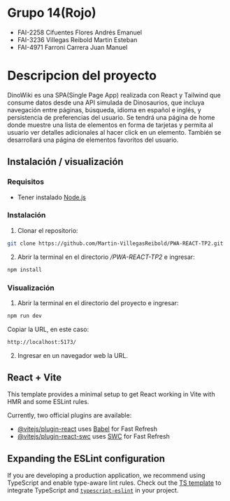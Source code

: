 # Grupo 14(Rojo)

- FAI-2258 Cifuentes Flores Andrés Emanuel
- FAI-3236 Villegas Reibold Martin Esteban
- FAI-4971 Farroni Carrera Juan Manuel

# Descripcion del proyecto

DinoWiki es una SPA(Single Page App) realizada con React y Tailwind que consume datos desde una API simulada de 
Dinosaurios, que incluya navegación entre páginas, búsqueda, idioma en español e inglés, y persistencia de 
preferencias del usuario. Se tendrá una página de home donde muestre una lista de elementos en forma de tarjetas 
y permita al usuario ver detalles adicionales al hacer click en un elemento. También se desarrollará una página 
de elementos favoritos del usuario.

## Instalación / visualización

### Requisitos

- Tener instalado [Node.js](https://nodejs.org/)

### Instalación

1. Clonar el repositorio:

```bash
git clone https://github.com/Martin-VillegasReibold/PWA-REACT-TP2.git
```

2. Abrir la terminal en el directorio _/PWA-REACT-TP2_ e ingresar:

```bash
npm install
```

### Visualización

1. Abrir la terminal en el directorio del proyecto e ingresar:

```bash
npm run dev
```

Copiar la URL, en este caso:

```bash
http://localhost:5173/
```

2. Ingresar en un navegador web la URL.


## React + Vite

This template provides a minimal setup to get React working in Vite with HMR and some ESLint rules.

Currently, two official plugins are available:

- [@vitejs/plugin-react](https://github.com/vitejs/vite-plugin-react/blob/main/packages/plugin-react/README.md) uses [Babel](https://babeljs.io/) for Fast Refresh
- [@vitejs/plugin-react-swc](https://github.com/vitejs/vite-plugin-react-swc) uses [SWC](https://swc.rs/) for Fast Refresh

## Expanding the ESLint configuration

If you are developing a production application, we recommend using TypeScript and enable type-aware lint rules. Check out the [TS template](https://github.com/vitejs/vite/tree/main/packages/create-vite/template-react-ts) to integrate TypeScript and [`typescript-eslint`](https://typescript-eslint.io) in your project.